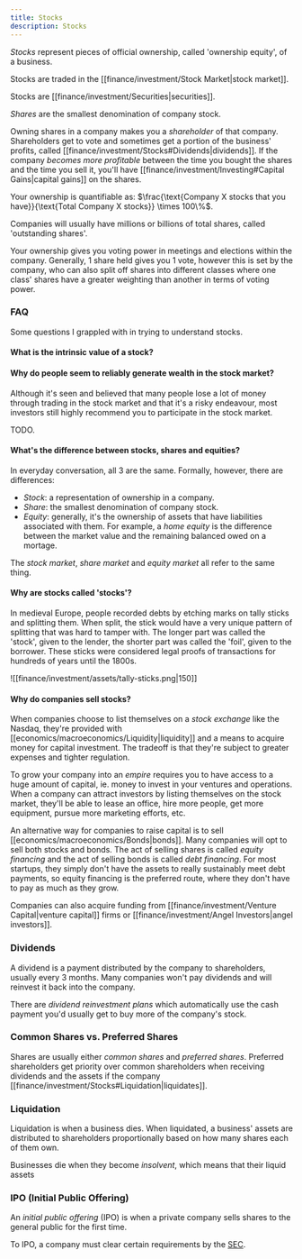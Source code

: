 ```yaml
---
title: Stocks
description: Stocks
---
```


*Stocks* represent pieces of official ownership, called 'ownership equity', of a business. 

Stocks are traded in the [[finance/investment/Stock Market|stock market]].

Stocks are [[finance/investment/Securities|securities]].


*Shares* are the smallest denomination of company stock.

Owning shares in a company makes you a *shareholder* of that company. Shareholders get to vote and sometimes get a portion of the business' profits, called [[finance/investment/Stocks#Dividends|dividends]]. If the company *becomes more profitable* between the time you bought the shares and the time you sell it, you'll have [[finance/investment/Investing#Capital Gains|capital gains]] on the shares.

Your ownership is quantifiable as: $\frac{\text{Company X stocks that you have}}{\text{Total Company X stocks}} \times 100\%$.

Companies will usually have millions or billions of total shares, called 'outstanding shares'.

Your ownership gives you voting power in meetings and elections within the company. Generally, 1 share held gives you 1 vote, however this is set by the company, who can also split off shares into different classes where one class' shares have a greater weighting than another in terms of voting power.


### FAQ
Some questions I grappled with in trying to understand stocks.

#### What is the intrinsic value of a stock?

#### Why do people seem to reliably generate wealth in the stock market?
Although it's seen and believed that many people lose a lot of money through trading in the stock market and that it's a risky endeavour, most investors still highly recommend you to participate in the stock market.

TODO.

#### What's the difference between stocks, shares and equities?
In everyday conversation, all 3 are the same. Formally, however, there are differences:
- *Stock*: a representation of ownership in a company.
- *Share*: the smallest denomination of company stock.
- *Equity*: generally, it's the ownership of assets that have liabilities associated with them. For example, a *home equity* is the difference between the market value and the remaining balanced owed on a mortage.

The *stock market*, *share market* and *equity market* all refer to the same thing.

#### Why are stocks called 'stocks'?
In medieval Europe, people recorded debts by etching marks on tally sticks and splitting them. When split, the stick would have a very unique pattern of splitting that was hard to tamper with. The longer part was called the 'stock', given to the lender, the shorter part was called the 'foil', given to the borrower. These sticks were considered legal proofs of transactions for hundreds of years until the 1800s.

  ![[finance/investment/assets/tally-sticks.png|150]]
  
#### Why do companies sell stocks?
When companies choose to list themselves on a *stock exchange* like the Nasdaq, they're provided with [[economics/macroeconomics/Liquidity|liquidity]] and a means to acquire money for capital investment. The tradeoff is that they're subject to greater expenses and tighter regulation.

To grow your company into an *empire* requires you to have access to a huge amount of capital, ie. money to invest in your ventures and operations. When a company can attract investors by listing themselves on the stock market, they'll be able to lease an office, hire more people, get more equipment, pursue more marketing efforts, etc.

An alternative way for companies to raise capital is to sell [[economics/macroeconomics/Bonds|bonds]]. Many companies will opt to sell both stocks and bonds. The act of selling shares is called *equity financing* and the act of selling bonds is called *debt financing*. For most startups, they simply don't have the assets to really sustainably meet debt payments, so equity financing is the preferred route, where they don't have to pay as much as they grow.

Companies can also acquire funding from [[finance/investment/Venture Capital|venture capital]] firms or [[finance/investment/Angel Investors|angel investors]].

### Dividends
A dividend is a payment distributed by the company to shareholders, usually every 3 months. Many companies won't pay dividends and will reinvest it back into the company.

There are *dividend reinvestment plans* which automatically use the cash payment you'd usually get to buy more of the company's stock.

### Common Shares vs. Preferred Shares
Shares are usually either *common shares* and *preferred shares*. Preferred shareholders get priority over common shareholders when receiving dividends and the assets if the company [[finance/investment/Stocks#Liquidation|liquidates]].

### Liquidation
Liquidation is when a business dies. When liquidated, a business' assets are distributed to shareholders proportionally based on how many shares each of them own.

Businesses die when they become *insolvent*, which means that their liquid assets 

### IPO (Initial Public Offering)
An *initial public offering* (IPO) is when a private company sells shares to the general public for the first time.

To IPO, a company must clear certain requirements by the [SEC](https://www.sec.gov/).
